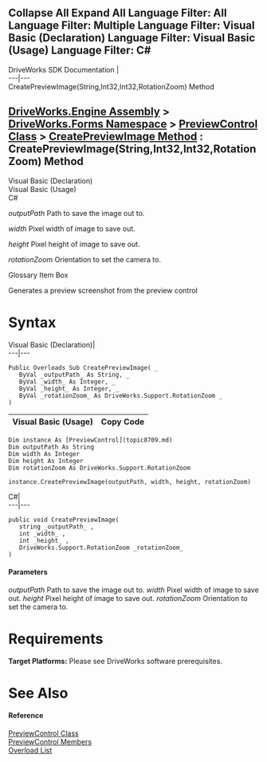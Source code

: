 Collapse All Expand All Language Filter: All  Language Filter: Multiple  Language Filter: Visual Basic (Declaration) Language Filter: Visual Basic (Usage) Language Filter: C#  
---  
DriveWorks SDK Documentation  |   
---|---  
CreatePreviewImage(String,Int32,Int32,RotationZoom) Method   
  
[DriveWorks.Engine Assembly](topic2156.md) > [DriveWorks.Forms Namespace](topic7266.md) > [PreviewControl Class](topic8709.md) > [CreatePreviewImage Method](topic8719.md) : CreatePreviewImage(String,Int32,Int32,RotationZoom) Method  
---  
  
Visual Basic (Declaration)    
Visual Basic (Usage)    
C# 

_outputPath_
    Path to save the image out to.

_width_
    Pixel width of image to save out.

_height_
    Pixel height of image to save out.

_rotationZoom_
    Orientation to set the camera to.

Glossary Item Box

Generates a preview screenshot from the preview control 

# Syntax

Visual Basic (Declaration)|   
---|---  
      
    
    Public Overloads Sub CreatePreviewImage( _
       ByVal _outputPath_ As String, _
       ByVal _width_ As Integer, _
       ByVal _height_ As Integer, _
       ByVal _rotationZoom_ As DriveWorks.Support.RotationZoom _
    )   
  
Visual Basic (Usage)| Copy Code  
---|---  
      
    
    Dim instance As [PreviewControl](topic8709.md)
    Dim outputPath As String
    Dim width As Integer
    Dim height As Integer
    Dim rotationZoom As DriveWorks.Support.RotationZoom
     
    instance.CreatePreviewImage(outputPath, width, height, rotationZoom)  
  
C#|   
---|---  
      
    
    public void CreatePreviewImage( 
       string _outputPath_ ,
       int _width_ ,
       int _height_ ,
       DriveWorks.Support.RotationZoom _rotationZoom_
    )  
  
#### Parameters

 _outputPath_
    Path to save the image out to.
_width_
    Pixel width of image to save out.
_height_
    Pixel height of image to save out.
_rotationZoom_
    Orientation to set the camera to.

# Requirements

**Target Platforms:** Please see DriveWorks software prerequisites.

# See Also

#### Reference

[PreviewControl Class](topic8709.md)   
[PreviewControl Members](topic8710.md)   
[Overload List](topic8719.md)


